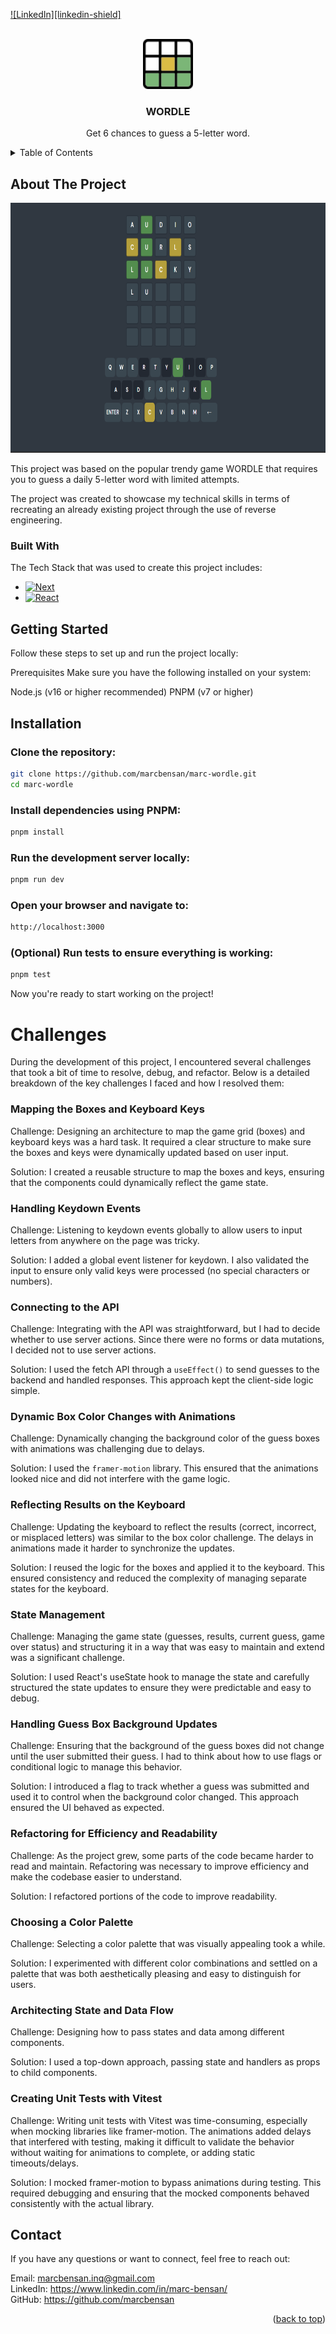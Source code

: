 <a id="readme-top"></a>
[![LinkedIn][linkedin-shield]][linkedin-url]

<!-- PROJECT LOGO -->
<br />
<div align="center">
  <a href="https://github.com/othneildrew/Best-README-Template">
    <img src="src/app/favicon.ico" alt="Logo" width="80" height="80">
  </a>

  <h3 align="center">WORDLE</h3>

  <p align="center">
    Get 6 chances to guess a 5-letter word.
    <br />
  </p>
</div>

<details>
  <summary>Table of Contents</summary>
  <ol>
    <li>
      <a href="#about-the-project">About The Project</a>
      <ul>
        <li><a href="#built-with">Built With</a></li>
      </ul>
    </li>
    <li>
      <a href="#getting-started">Getting Started</a>
      <ul>
        <li><a href="#prerequisites">Prerequisites</a></li>
        <li><a href="#installation">Installation</a></li>
      </ul>
    </li>
    <li><a href="#usage">Usage</a></li>
    <li><a href="#roadmap">Roadmap</a></li>
    <li><a href="#contributing">Contributing</a></li>
    <li><a href="#license">License</a></li>
    <li><a href="#contact">Contact</a></li>
    <li><a href="#acknowledgments">Acknowledgments</a></li>
  </ol>
</details>

<!-- ABOUT THE PROJECT -->

## About The Project

<img src="public/images/wordle-pic.png" alt="wordle-img" width="1000" height="400">

This project was based on the popular trendy game WORDLE that requires you to guess a daily 5-letter word with limited attempts.

The project was created to showcase my technical skills in terms of recreating an already existing project through the use of reverse engineering.

### Built With

The Tech Stack that was used to create this project includes:

- [![Next][Next.js]][Next-url]
- [![React][React.js]][React-url]

<!-- GETTING STARTED -->

## Getting Started

Follow these steps to set up and run the project locally:

Prerequisites
Make sure you have the following installed on your system:

Node.js (v16 or higher recommended)
PNPM (v7 or higher)

## Installation

### Clone the repository:

```bash
git clone https://github.com/marcbensan/marc-wordle.git
cd marc-wordle
```

### Install dependencies using PNPM:

```bash
pnpm install
```

### Run the development server locally:

```bash
pnpm run dev
```

### Open your browser and navigate to:

```bash
http://localhost:3000
```

### (Optional) Run tests to ensure everything is working:

```bash
pnpm test
```

Now you're ready to start working on the project!

# Challenges

During the development of this project, I encountered several challenges that took a bit of time to resolve, debug, and refactor. Below is a detailed breakdown of the key challenges I faced and how I resolved them:

### Mapping the Boxes and Keyboard Keys
Challenge: Designing an architecture to map the game grid (boxes) and keyboard keys was a hard task. It required a clear structure to make sure the boxes and keys were dynamically updated based on user input.

Solution: I created a reusable structure to map the boxes and keys, ensuring that the components could dynamically reflect the game state.

### Handling Keydown Events
Challenge: Listening to keydown events globally to allow users to input letters from anywhere on the page was tricky. 

Solution: I added a global event listener for keydown. I also validated the input to ensure only valid keys were processed (no special characters or numbers).

### Connecting to the API
Challenge: Integrating with the API was straightforward, but I had to decide whether to use server actions. Since there were no forms or data mutations, I decided not to use server actions.

Solution: I used the fetch API through a `useEffect()` to send guesses to the backend and handled responses. This approach kept the client-side logic simple.

### Dynamic Box Color Changes with Animations
Challenge: Dynamically changing the background color of the guess boxes with animations was challenging due to delays. 

Solution: I used the `framer-motion` library. This ensured that the animations looked nice and did not interfere with the game logic.

### Reflecting Results on the Keyboard
Challenge: Updating the keyboard to reflect the results (correct, incorrect, or misplaced letters) was similar to the box color challenge. The delays in animations made it harder to synchronize the updates.

Solution: I reused the logic for the boxes and applied it to the keyboard. This ensured consistency and reduced the complexity of managing separate states for the keyboard.

### State Management
Challenge: Managing the game state (guesses, results, current guess, game over status) and structuring it in a way that was easy to maintain and extend was a significant challenge.

Solution: I used React's useState hook to manage the state and carefully structured the state updates to ensure they were predictable and easy to debug.

### Handling Guess Box Background Updates
Challenge: Ensuring that the background of the guess boxes did not change until the user submitted their guess. I had to think about how to use flags or conditional logic to manage this behavior.

Solution: I introduced a flag to track whether a guess was submitted and used it to control when the background color changed. This approach ensured the UI behaved as expected.

### Refactoring for Efficiency and Readability
Challenge: As the project grew, some parts of the code became harder to read and maintain. Refactoring was necessary to improve efficiency and make the codebase easier to understand.

Solution: I refactored portions of the code to improve readability. 

### Choosing a Color Palette
Challenge: Selecting a color palette that was visually appealing took a while.

Solution: I experimented with different color combinations and settled on a palette that was both aesthetically pleasing and easy to distinguish for users.

### Architecting State and Data Flow
Challenge: Designing how to pass states and data among different components.

Solution: I used a top-down approach, passing state and handlers as props to child components.

### Creating Unit Tests with Vitest
Challenge: Writing unit tests with Vitest was time-consuming, especially when mocking libraries like framer-motion. The animations added delays that interfered with testing, making it difficult to validate the behavior without waiting for animations to complete, or adding static timeouts/delays.

Solution: I mocked framer-motion to bypass animations during testing. This required debugging and ensuring that the mocked components behaved consistently with the actual library.

## Contact

If you have any questions or want to connect, feel free to reach out:

Email: marcbensan.inq@gmail.com
<br />
LinkedIn: https://www.linkedin.com/in/marc-bensan/
<br/>
GitHub: https://github.com/marcbensan

<p align="right">(<a href="#readme-top">back to top</a>)</p>

[linkedin-url]: https://linkedin.com/in/othneildrew
[product-screenshot]: images/screenshot.png
[Next.js]: https://img.shields.io/badge/next.js-000000?style=for-the-badge&logo=nextdotjs&logoColor=white
[Next-url]: https://nextjs.org/
[React.js]: https://img.shields.io/badge/React-20232A?style=for-the-badge&logo=react&logoColor=61DAFB
[React-url]: https://reactjs.org/
